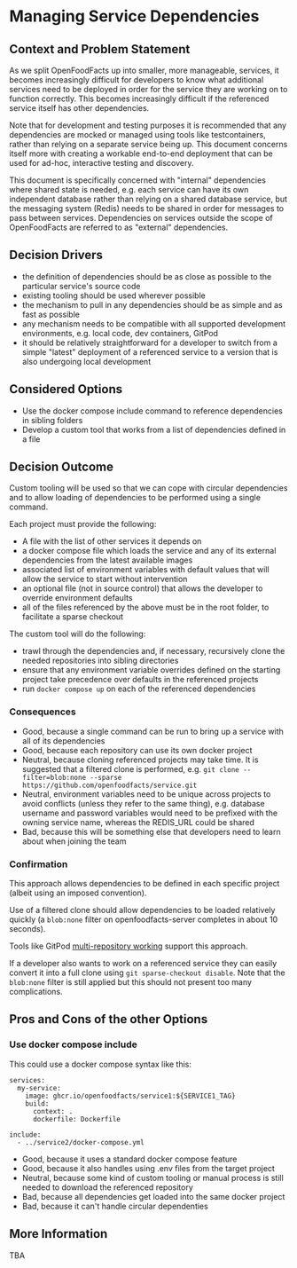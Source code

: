 # Managing Service Dependencies

## Context and Problem Statement

As we split OpenFoodFacts up into smaller, more manageable, services, it becomes increasingly difficult for developers to know what additional services need to be deployed in order for the service they are working on to function correctly. This becomes increasingly difficult if the referenced service itself has other dependencies.

Note that for development and testing purposes it is recommended that any dependencies are mocked or managed using tools like testcontainers, rather than relying on a separate service being up. This document concerns itself more with creating a workable end-to-end deployment that can be used for ad-hoc, interactive testing and discovery.

This document is specifically concerned with "internal" dependencies where shared state is needed, e.g. each service can have its own independent database rather than relying on a shared database service, but the messaging system (Redis) needs to be shared in order for messages to pass between services. Dependencies on services outside the scope of OpenFoodFacts are referred to as "external" dependencies.

## Decision Drivers

* the definition of dependencies should be as close as possible to the particular service's source code
* existing tooling should be used wherever possible
* the mechanism to pull in any dependencies should be as simple and as fast as possible
* any mechanism needs to be compatible with all supported development environments, e.g. local code, dev containers, GitPod
* it should be relatively straightforward for a developer to switch from a simple "latest" deployment of a referenced service to a version that is also undergoing local development

## Considered Options

* Use the docker compose include command to reference dependencies in sibling folders
* Develop a custom tool that works from a list of dependencies defined in a file

## Decision Outcome

Custom tooling will be used so that we can cope with circular dependencies and to allow loading of dependencies to be performed using a single command.

Each project must provide the following:

* A file with the list of other services it depends on
* a docker compose file which loads the service and any of its external dependencies from the latest available images
* associated list of environment variables with default values that will allow the service to start without intervention
* an optional file (not in source control) that allows the developer to override environment defaults
* all of the files referenced by the above must be in the root folder, to facilitate a sparse checkout

The custom tool will do the following:

* trawl through the dependencies and, if necessary, recursively clone the needed repositories into sibling directories
* ensure that any environment variable overrides defined on the starting project take precedence over defaults in the referenced projects
* run `docker compose up` on each of the referenced dependencies

### Consequences

* Good, because a single command can be run to bring up a service with all of its dependencies
* Good, because each repository can use its own docker project
* Neutral, because cloning referenced projects may take time. It is suggested that a filtered clone is performed, e.g. `git clone --filter=blob:none --sparse https://github.com/openfoodfacts/service.git`
* Neutral, environment variables need to be unique across projects to avoid conflicts (unless they refer to the same thing), e.g. database username and password variables would need to be prefixed with the owning service name, whereas the REDIS_URL could be shared
* Bad, because this will be something else that developers need to learn about when joining the team

### Confirmation

This approach allows dependencies to be defined in each specific project (albeit using an imposed convention).

Use of a filtered clone should allow dependencies to be loaded relatively quickly (a `blob:none` filter on openfoodfacts-server completes in about 10 seconds).

Tools like GitPod [multi-repository working](https://www.gitpod.io/docs/configure/workspaces/multi-repo) support this approach.

If a developer also wants to work on a referenced service they can easily convert it into a full clone using `git sparse-checkout disable`. Note that the `blob:none` filter is still applied but this should not present too many complications.

## Pros and Cons of the other Options

### Use docker compose include

This could use a docker compose syntax like this:

```
services:
  my-service:
    image: ghcr.io/openfoodfacts/service1:${SERVICE1_TAG}
    build:
      context: .
      dockerfile: Dockerfile

include:
  - ../service2/docker-compose.yml
```

* Good, because it uses a standard docker compose feature
* Good, because it also handles using .env files from the target project
* Neutral, because some kind of custom tooling or manual process is still needed to download the referenced repository
* Bad, because all dependencies get loaded into the same docker project
* Bad, because it can't handle circular dependenties

## More Information

TBA

